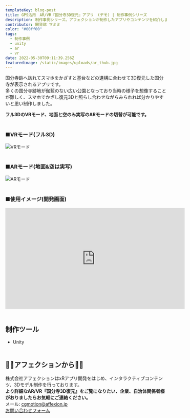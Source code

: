 ```yaml
---
templateKey: blog-post
title: GPS活用　AR/VR『国分寺3D復元』アプリ　(デモ) | 制作事例シリーズ
description: 制作事例シリーズ。アフェクションが制作したアプリやコンテンツを紹介します。今回はGPSを使ったAR『国分寺3D復元』デモです。
contributor: 開発部 マミミ
color: "#00ff00"
tags:
  - 制作事例
  - unity
  - ar
  - vr
date: 2022-05-30T09:11:39.256Z
featuredimage: /static/images/uploads/ar_thub.jpg
---
```

国分寺跡へ訪れてスマホをかざすと基台などの遺構に合わせて3D復元した国分寺が表示されるアプリです。<br>多くの国分寺跡地が伽藍のない広い公園となっており当時の様子を想像することが難しく、スマホでかざし復元3Dと照らし合わせながらみられれば分かりやすいと思い制作しました。

**フル3DのVRモード、地面と空のみ実写のARモードの切替が可能です。**<br><br>
### ■VRモード(フル3D)<br>
![VRモード](https://firebasestorage.googleapis.com/v0/b/affexion-blog-image.appspot.com/o/kokubunji_gps%2FVR.jpg?alt=media&token=c437e848-442f-4aed-97c1-abf25d843f7c)<br><br>

### ■ARモード(地面&空は実写)<br>
![ARモード](https://firebasestorage.googleapis.com/v0/b/affexion-blog-image.appspot.com/o/kokubunji_gps%2FAR.jpg?alt=media&token=97e1be4a-24e0-439e-baf9-ed4cef8306ed)<br><br>

### ■使用イメージ(開発画面)<br>
<iframe width="560" height="315" src="https://www.youtube.com/embed/TSzVsM1JFuQ" title="YouTube video player" frameborder="0" allow="accelerometer; autoplay; clipboard-write; encrypted-media; gyroscope; picture-in-picture" allowfullscreen></iframe><br><br>

## 制作ツール<br>
- Unity <br><br>

## 👾👾アフェクションから👾👾<br>
株式会社アフェクションはxRアプリ開発をはじめ、インタラクティブコンテンツ、3Dモデル制作を行っております。<br>**より詳細なAR/VR『国分寺3D復元』をご覧になりたい、企業、自治体関係者様がおりましたらお気軽にご連絡ください。**<br>メール: cgmotion@affexion.jp<br>[お問い合わせフォーム](https://cgmotion.affexion.jp/#inquiry)

